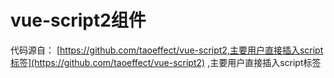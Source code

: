 # vue-script2组件

代码源自： [https://github.com/taoeffect/vue-script2,主要用户直接插入script标签](https://github.com/taoeffect/vue-script2)
,主要用户直接插入script标签

